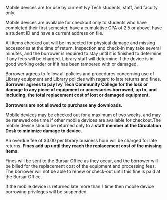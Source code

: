 Mobile devices are for use by current Ivy Tech students, staff, and faculty only.

Mobile devices are available for checkout only to students who have completed their first semester, have a cumulative GPA of 2.5 or above, have a student ID and have a current address on file.

All items checked out will be inspected for physical damage and missing accessories at the time of return. Inspection and check-in may take several minutes, and the borrower is required to stay until it is finished to determine if any fees will be charged. Library staff will determine if the device is in good working order or if it has been tampered with or damaged.

Borrower agrees to follow all policies and procedures concerning use of Library equipment and Library policies with regard to late returns and fines. **Borrower agrees to pay Ivy Tech Community College for the loss or damage to any piece of equipment or accessories borrowed, up to, and including, the total replacement cost of lost or damaged equipment.**

**Borrowers are not allowed to purchase any downloads.**

Mobile devices may be checked out for a maximum of two weeks, and may be renewed one time if other mobile devices are available for checkout.The mobile device should be returned only to a **staff member at the Circulation Desk to minimize damage to device**.

An overdue fee of $3.00 per library business hour will be charged for late returns. **Fines add up until they reach the replacement cost of the missing items.**

Fines will be sent to the Bursar Office as they occur, and the borrower will be billed for the replacement cost of the equipment and processing fees. The borrower will not be able to renew or check-out until this fine is paid at the Bursar Office.

If the mobile device is returned late more than 1 time then mobile device borrowing privileges will be suspended.
